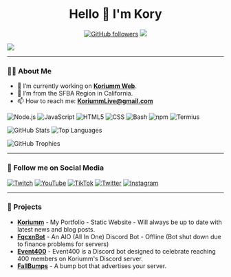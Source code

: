 <h1 align="center">Hello 👋 I'm Kory</h1>

<p align="center">
    <a href="https://github.com/koriumm"><img src="https://img.shields.io/github/followers/koriumm?label=Followers&style=social" alt="GitHub followers"></a> <img src="https://komarev.com/ghpvc/?username=Koriumm">
</p>
<a href="https://weather-badge.vercel.app">
   <img src=https://weather-badge.vercel.app/api/badge?lat=37.7790262&lon=-122.419906 />
</a>

---

### 👨‍💻 About Me
- 🔭 I’m currently working on **[Koriumm Web](https://koriumm.is-a.dev)**.
- 👯 I’m from the SFBA Region in California.
- 📫 How to reach me: **KoriummLive@gmail.com**
<p>
    <img src="https://img.shields.io/badge/-Node.js-339933?style=flat&logo=node.js&logoColor=white" alt="Node.js"/>
    <img src="https://img.shields.io/badge/-JavaScript-F7DF1E?style=flat&logo=javascript&logoColor=black" alt="JavaScript"/>
    <img src="https://img.shields.io/badge/-HTML5-E34F26?style=flat&logo=html5&logoColor=white" alt="HTML5"/>
    <img src="https://img.shields.io/badge/-CSS-1572B6?style=flat&logo=css3&logoColor=white" alt="CSS"/>
    <img src="https://img.shields.io/badge/-Bash-4EAA25?style=flat&logo=gnu-bash&logoColor=white" alt="Bash"/>
    <img src="https://img.shields.io/badge/-npm-CB3837?style=flat&logo=npm&logoColor=white" alt="npm"/>
    <img src="https://img.shields.io/badge/-Termius-000000?style=flat&logo=windows-terminal&logoColor=white" alt="Termius"/>
</p>
<p>
    <img src="https://github-readme-stats.vercel.app/api?username=koriumm&show_icons=true&theme=default&count_private=true" alt="GitHub Stats">
    <img src="https://github-readme-stats.vercel.app/api/top-langs/?username=koriumm&layout=compact&theme=default" alt="Top Languages">
</p>
<p>
    <img src="https://github-profile-trophy.vercel.app/?username=koriumm&theme=gruvbox&no-frame=true&margin-w=15" alt="GitHub Trophies">
</p>

---

### 🔗 Follow me on Social Media
<p>
    <a href="https://twitch.tv/Koriumm" target="_blank"><img src="https://img.shields.io/badge/Twitch-%239146FF.svg?&style=for-the-badge&logo=twitch&logoColor=white" alt="Twitch"></a>
    <a href="https://youtube.com/Koriumm" target="_blank"><img src="https://img.shields.io/badge/YouTube-%23FF0000.svg?&style=for-the-badge&logo=youtube&logoColor=white" alt="YouTube"></a>
    <a href="https://tiktok.com/@KoriummTV" target="_blank"><img src="https://img.shields.io/badge/TikTok-%23000000.svg?&style=for-the-badge&logo=tiktok&logoColor=white" alt="TikTok"></a>
    <a href="https://twitter.com/KoriummTV" target="_blank"><img src="https://img.shields.io/badge/Twitter-%231DA1F2.svg?&style=for-the-badge&logo=twitter&logoColor=white" alt="Twitter"></a>
    <a href="https://instagram.com/KoriummTV" target="_blank"><img src="https://img.shields.io/badge/Instagram-%23E4405F.svg?&style=for-the-badge&logo=instagram&logoColor=white" alt="Instagram"></a>
</p>

---

### 📌 Projects
- **[Koriumm](https://github.com/Koriumm/Website)** - My Portfolio - Static Website - Will always be up to date with latest news and blog posts.
- **[FqcxnBot](https://github.com/koriumm/FqcxnBot)** - An AIO (All In One) Discord Bot - Offline (Bot shut down due to finance problems for servers)
- **[Event400](https://github.com/Koriumm/Event400)** - Event400 is a Discord bot designed to celebrate reaching 400 members on Koriumm's Discord server.
- **[FallBumps](https://github.com/Koriumm/FallBumps)** - A bump bot that advertises your server.
